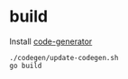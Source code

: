 # build
Install [code-generator](https://github.com/kubernetes/code-generator)
```shell
./codegen/update-codegen.sh
go build
```